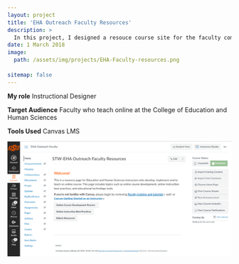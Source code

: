 ```yaml
---
layout: project
title: 'EHA Outreach Faculty Resources'
description: >
  In this project, I designed a resouce course site for the faculty community at the College of Education and Human Sciences, the former name was the College of Education, Health and Aviation, for online teaching. The first version of this course site was created in Brightspace by D2L, since March 2018. I then moved this course site to Canvas when Oklahoma State University switched to Canvas LMS in Spring 2019.
date: 1 March 2018
image: 
  path: /assets/img/projects/EHA-Faculty-resources.png

sitemap: false
---
```


**My role** Instructional Designer

**Target Audience** Faculty who teach online at the College of Education and Human Sciences

**Tools Used** Canvas LMS


​<img align="center" src="/assets/img/projects/EHA-1.png">
